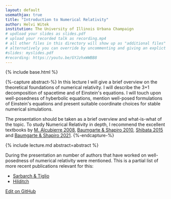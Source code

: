 ```yaml
---
layout: default
usemathjax: true
title: "Introduction to Numerical Relativity"
author: Helvi Witek
institution: The University of Illinois Urbana Champaign
# updload your slides as slides.pdf
# upload your recorded talk as recording.mp4
# all other files in this directory will show up as "additional files"
# alternatively you can override by uncommenting and giving an explict URL:
#slides: myslides.pdf
#recording: https://youtu.be/GYJzhxWWBB8
---
```

{% include base.html %}

{%-capture abstract-%}
 In this lecture I will give a brief overview on the theoretical foundations of numerical relativity. I will describe the 3+1 decomposition of spacetime and of Einstein's equations. I will touch upon well-posedness of hyberbolic equations, mention well-posed formulations of Einstein's equations and present suitable coordinate choices for stable numerical simulations.

The presentation should be taken as a brief overview and what-is-what of the topic. To study Numerical Relativity in depth, I recommend the excellent textbooks by
[M. Alcubierre 2008](https://i-share-uiu.primo.exlibrisgroup.com/permalink/01CARLI_UIU/gpjosq/alma99763099712205899),
[Baumgarte & Shapiro 2010](https://i-share-uiu.primo.exlibrisgroup.com/permalink/01CARLI_UIU/gpjosq/alma99895384312205899),
[Shibata 2015](https://i-share-uiu.primo.exlibrisgroup.com/permalink/01CARLI_UIU/gpjosq/alma99796368012205899) and
[Baumgarte & Shapiro 2021](https://i-share-uiu.primo.exlibrisgroup.com/permalink/01CARLI_UIU/gpjosq/alma99954855400705899).
{%-endcapture-%}

<div class="col-xs-12" markdown="1">
{% include lecture.md abstract=abstract %}

During the presentation an number of authors that have worked on well-posedness of numerical relativity were mentioned. This is a partial list of more recent publications relevant for this:

* [Sarbarch & Tiglio](https://inspirehep.net/literature/1095360)
* [Hilditch](https://inspirehep.net/literature/1253348)

[Edit on GitHub](https://github.com/EinsteinToolkit/et2021uiuc/edit/master/{{page.path}})
</div>
